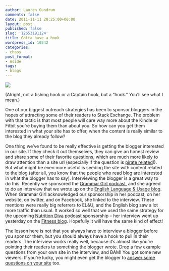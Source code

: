 ```yaml
---
author: Lauren Gundrum
comments: false
date: 2011-11-11 20:25:00+00:00
layout: post
published: false
slug: '12653191124'
title: Gotta have a hook
wordpress_id: 10542
categories:
- chaos
post_format:
- Aside
tags:
- blogs
---
```


![](http://media.tumblr.com/tumblr_luij94axic1qm2n4t.png)




(Alright, not a fishing hook or a Captain hook, but a “hook.” You’ll see what I mean.)




One of our biggest outreach strategies has been to sponsor bloggers in the hopes of attracting some of their readers to Stack Exchange. The problem with that tactic is that most people will care way more about the Kindle or Fitbit you’re buying them than about you. So how can you get them interested in what your site has to offer, when the content is really similar to the blog they already follow?




One thing we’ve found to be really effective is getting the blogger interested in our site. If they check it out themselves, they can give an honest review and share some of their favorite questions, which are much more likely to draw attention than a site url (especially if the question is [pirate related](http://english.stackexchange.com/questions/tagged/pirate-english)!). But what might be even more useful is seeding the site with content related to the blog (after all, you know that the people who read blog are interested in what the blogger has to say). Interviewing the blogger is a great way to do this. Recently we sponsored the [Grammar Girl podcast](http://grammar.quickanddirtytips.com/he-they-generic-personal-pronoun.aspx), and she agreed to do an interview that we wrote up on the [English Language & Usage blog](http://english.blogoverflow.com/2011/10/grammar-girl-interview/). When Grammar Girl acknowledged our sponsorship in her podcast, on her website, on twitter, and on Facebook, she linked to the interview. These mentions were really big referrers to EL&U, and the English blog saw a lot more traffic than usual. It worked so well that we used the same strategy for the upcoming [Nutrition Diva](http://nutritiondiva.quickanddirtytips.com/) podcast sponsorship – her interview went up yesterday on the [Fitness blog](http://fitness.blogoverflow.com/2011/11/interview-with-nutrition-diva/). Hopefully it will have the same kind of effect!




The lesson here is not that you always have to interview a blogger before you sponsor them, but you should always have a hook to pull in their readers. The interview works really well, because it’s almost like you’re pointing their readers to something the blogger wrote. Drop a few example questions from your own site in the interview, and BAM! You got some new viewers. If you’re lucky, you might even get the blogger to [answer some questions on your site](http://fitness.stackexchange.com/questions/4575/why-do-nutritionists-continue-to-advocate-soy-as-a-good-source-of-protein-espe) too.




